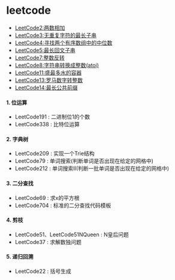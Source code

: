 # leetcode

- [LeetCode2:两数相加](src/main/java/github/grapeqin/top/LeetCode2.java)
- [LeetCode3:无重复字符的最长子串](src/main/java/github/grapeqin/top/LeetCode3.java)
- [LeetCode4:寻找两个有序数组中的中位数](src/main/java/github/grapeqin/top/LeetCode4.java)
- [LeetCode5:最长回文子串](src/main/java/github/grapeqin/top/LeetCode5.java)
- [LeetCode7:整数反转](src/main/java/github/grapeqin/top/LeetCode7.java)
- [LeetCode8:字符串转换成整数(atoi)](src/main/java/github/grapeqin/top/LeetCode8.java)
- [LeetCode11:盛最多水的容器](src/main/java/github/grapeqin/top/LeetCode11.java)
- [LeetCode13:罗马数字转整数](src/main/java/github/grapeqin/top/LeetCode13.java)
- [LeetCode14:最长公共前缀](src/main/java/github/grapeqin/top/LeetCode14.java)


#### 1. 位运算

- LeetCode191 : 二进制位1的个数
- LeetCode338 : 比特位运算

#### 2. 字典树

- LeetCode209 : 实现一个Trie结构
- LeetCode79  : 单词搜索(判断单词是否出现在给定的网格中)
- LeetCode212 : 单词搜索II(判断一批单词是否出现在给定的网格中)

#### 3. 二分查找

- LeetCode69 : 求x的平方根
- LeetCode704 : 标准的二分查找代码模板

#### 4. 剪枝

- LeetCode51、LeetCode51NQueen : N皇后问题
- LeetCode37 : 求解数独问题

#### 5. 递归回溯

- LeetCode22 : 括号生成